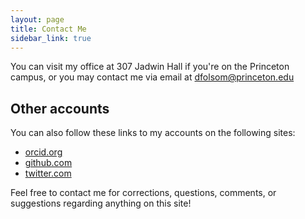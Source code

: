 ```yaml
---
layout: page
title: Contact Me
sidebar_link: true
---
```


You can visit my office at 307 Jadwin Hall if you're on the Princeton campus, or you may contact me via email at <a href='mailto:dfolsom@princeton.edu'>dfolsom@princeton.edu</a>


## Other accounts
You can also follow these links to my accounts on the following sites:
 * [orcid.org](https://orcid.org/0000-0002-1544-1381)
 * [github.com](https://github.com/folsomde)
 * [twitter.com](https://twitter.com/dylanphys)

<div class = "message">Feel free to contact me for corrections, questions, comments, or suggestions regarding anything on this site!</div>
